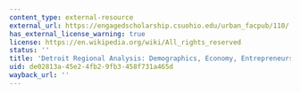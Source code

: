 ```yaml
---
content_type: external-resource
external_url: https://engagedscholarship.csuohio.edu/urban_facpub/110/
has_external_license_warning: true
license: https://en.wikipedia.org/wiki/All_rights_reserved
status: ''
title: 'Detroit Regional Analysis: Demographics, Economy, Entrepreneurship and Innovation'
uid: de02813a-45e2-4fb2-9fb3-458f731a465d
wayback_url: ''
---
```

